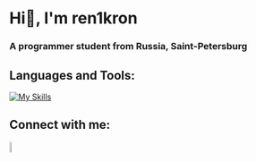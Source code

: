 # Hi👋, I'm ren1kron
### A programmer student from Russia, Saint-Petersburg

## Languages and Tools:
[![My Skills](https://skillicons.dev/icons?i=java,postgres)](https://skillicons.dev)

## Connect with me:
<a href="https://t.me/ren1kron/"><img src="https://github.com/gauravghongde/social-icons/blob/master/PNG/Color/Telegram.png?raw=true" width=7% height=7%></a>

